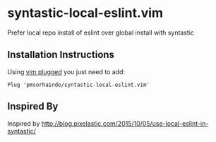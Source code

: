 # syntastic-local-eslint.vim

Prefer local repo install of eslint over global install with syntastic

Installation Instructions
-------------------------

Using [vim plugged](...) you just need to add:

```
Plug 'pmsorhaindo/syntastic-local-eslint.vim'
```

Inspired By
-----------

Inspired by http://blog.pixelastic.com/2015/10/05/use-local-eslint-in-syntastic/
